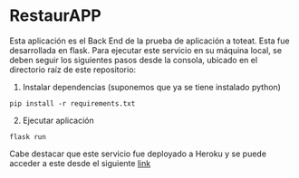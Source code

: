 # RestaurAPP

Esta aplicación es el Back End de la prueba de aplicación a toteat. Esta fue desarrollada en flask. Para ejecutar este servicio en su máquina local, se deben seguir los siguientes pasos desde la consola, ubicado en el directorio raíz de este repositorio:

1. Instalar dependencias (suponemos que ya se tiene instalado python)

`pip install -r requirements.txt`

2. Ejecutar aplicación
   
`flask run`

Cabe destacar que este servicio fue deployado a Heroku y se puede acceder a este desde el siguiente [link](https://restaurapp-back.herokuapp.com)
